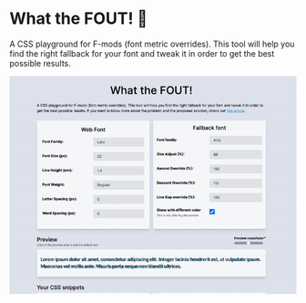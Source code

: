 # What the FOUT! 🤌

A CSS playground for F-mods (font metric overrides). This tool will help you find the right fallback for your font and tweak it in order to get the best possible results.

![WTF demo](/public/demo.gif)
